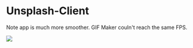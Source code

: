 # Unsplash-Client

Note app is much more smoother. GIF Maker couln't reach the same FPS.

<img src="https://i.imgur.com/tdPG1dB.gif"/>
